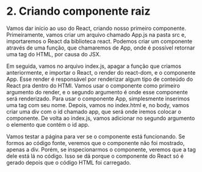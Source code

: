 # 2. Criando componente raiz

Vamos dar início ao uso do React, criando nosso primeiro componente. Primeiramente, vamos criar um arquivo chamado App.js na pasta src e, importaremos o React da biblioteca react. Podemos criar um componente através de uma função, que chamaremos de App, onde é possível retornar uma tag do HTML, por causa do JSX.

Em seguida, vamos no arquivo index.js, apagar a função que criamos anteriormente, e importar o React, o render do react-dom, e o componente App. Esse render é responsável por renderizar algum tipo de conteúdo do React pra dentro do HTMl. Vamos usar o componente como primeiro argumento do render, e o segundo argumento é onde esse componente será renderizado. Para usar o componente App, simplesmente inserimos uma tag com seu nome. Depois, vamos no index.html e, no body, vamos criar uma div com o id chamado app, que será onde iremos colocar o componente. De volta ao index.js, vamos adicionar no segundo argumento o elemento que contém o id app.

Vamos testar a página para ver se o componente está funcionando. Se formos ao código fonte, veremos que o componente não foi mostrado, apenas a div. Porém, se inspecionarmos o componente, veremos que a tag dele está lá no código. Isso se dá porque o componente do React só é gerado depois que o código HTML foi carregado.
